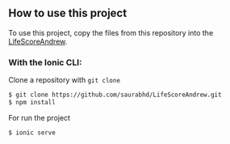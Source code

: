 ## How to use this project

To use this project, copy the files from this repository into the [LifeScoreAndrew](https://github.com/saurabhd/LifeScoreAndrew).

### With the Ionic CLI:

Clone a repository with `git clone `

```bash
$ git clone https://github.com/saurabhd/LifeScoreAndrew.git
$ npm install
```

For run the project

```bash
$ ionic serve
```

